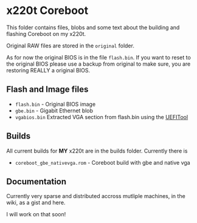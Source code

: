 # x220t Coreboot

This folder contains files, blobs and some text about the building and flashing Coreboot on my x220t.

Original RAW files are stored in the `original` folder.

As for now the original BIOS is in the file `flash.bin`. If you want to reset to the original BIOS please use a backup from original to make sure, you are restoring REALLY a original BIOS.

## Flash and Image files

* `flash.bin` - Original BIOS image
* `gbe.bin` - Gigabit Ethernet blob
* `vgabios.bin` Extracted VGA section from flash.bin using the [UEFITool](https://github.com/LongSoft/UEFITool)

## Builds

All current builds for **MY** x220t are in the builds folder. Currently there is

* `coreboot_gbe_nativevga.rom` - Coreboot build with gbe and native vga

## Documentation

Currently very sparse and distributed accross mutliple machines, in the wiki, as a gist and here.

I will work on that soon!

